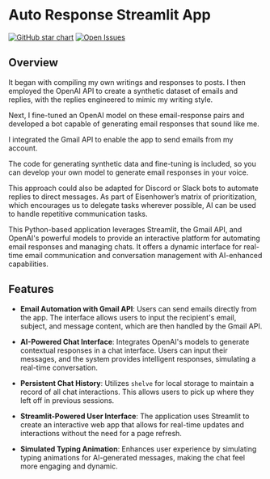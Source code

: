 # Auto Response Streamlit App
[![GitHub star chart](https://img.shields.io/github/stars/blakeamtech/blake-email-sender?style=flat-square)](https://star-history.com/#blakeamtech/blake-email-sender)
[![Open Issues](https://img.shields.io/github/issues-raw/blakeamtech/blake-email-sender?style=flat-square)](https://github.com/blakeamtech/blake-email-sender/issues)
## Overview

It began with compiling my own writings and responses to posts. I then employed the OpenAI API to create a synthetic dataset of emails and replies, with the replies engineered to mimic my writing style.

Next, I fine-tuned an OpenAI model on these email-response pairs and developed a bot capable of generating email responses that sound like me.

I integrated the Gmail API to enable the app to send emails from my account.

The code for generating synthetic data and fine-tuning is included, so you can develop your own model to generate email responses in your voice.

This approach could also be adapted for Discord or Slack bots to automate replies to direct messages. As part of Eisenhower’s matrix of prioritization, which encourages us to delegate tasks wherever possible, AI can be used to handle repetitive communication tasks.

This Python-based application leverages Streamlit, the Gmail API, and OpenAI's powerful models to provide an interactive platform for automating email responses and managing chats. It offers a dynamic interface for real-time email communication and conversation management with AI-enhanced capabilities.

## Features

- **Email Automation with Gmail API**: Users can send emails directly from the app. The interface allows users to input the recipient's email, subject, and message content, which are then handled by the Gmail API.

- **AI-Powered Chat Interface**: Integrates OpenAI's models to generate contextual responses in a chat interface. Users can input their messages, and the system provides intelligent responses, simulating a real-time conversation.

- **Persistent Chat History**: Utilizes `shelve` for local storage to maintain a record of all chat interactions. This allows users to pick up where they left off in previous sessions.

- **Streamlit-Powered User Interface**: The application uses Streamlit to create an interactive web app that allows for real-time updates and interactions without the need for a page refresh.

- **Simulated Typing Animation**: Enhances user experience by simulating typing animations for AI-generated messages, making the chat feel more engaging and dynamic.
